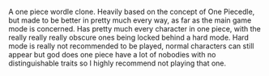 A one piece wordle clone. Heavily based on the concept of One Piecedle, but made to be better in pretty much every way, as far as the main game mode is concerned. Has pretty much every character in one piece, with the really really really obscure ones being locked behind a hard mode. Hard mode is really not recommended to be played, normal characters can still appear but god does one piece have a lot of nobodies with no distinguishable traits so I highly recommend not playing that one. 